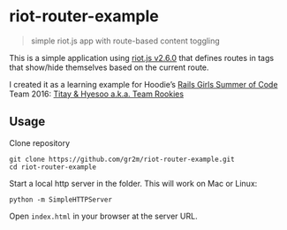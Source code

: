 # riot-router-example

> simple riot.js app with route-based content toggling

This is a simple application using [riot.js v2.6.0](http://riotjs.com/release-notes/#august-20-2016)
that defines routes in tags that show/hide themselves based on the current route.

I created it as a learning example for Hoodie’s [Rails Girls Summer of Code](http://railsgirlssummerofcode.org/)
Team 2016: [Titay & Hyesoo a.k.a. Team Rookies](https://rookies-2016rgsoc.rhcloud.com/)

## Usage

Clone repository

```
git clone https://github.com/gr2m/riot-router-example.git
cd riot-router-example
```

Start a local http server in the folder. This will work on Mac or Linux:

```
python -m SimpleHTTPServer
```

Open `index.html` in your browser at the server URL.
